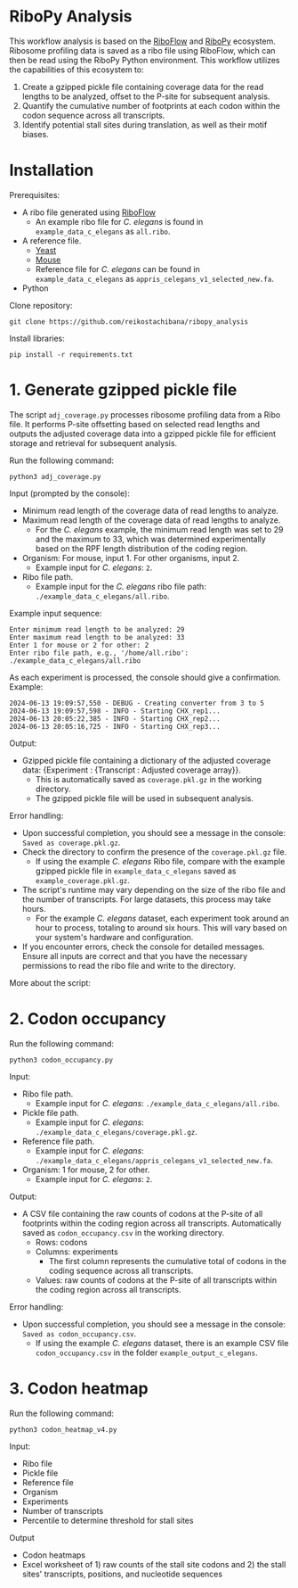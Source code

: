 # RiboPy Analysis

This workflow analysis is based on the [RiboFlow](https://github.com/ribosomeprofiling/riboflow) and [RiboPy](https://github.com/ribosomeprofiling/ribopy) ecosystem. Ribosome profiling data is saved as a ribo file using RiboFlow, which can then be read using the RiboPy Python environment. This workflow utilizes the capabilities of this ecosystem to:
1) Create a gzipped pickle file containing coverage data for the read lengths to be analyzed, offset to the P-site for subsequent analysis.
2) Quantify the cumulative number of footprints at each codon within the codon sequence across all transcripts.
3) Identify potential stall sites during translation, as well as their motif biases.

# Installation

Prerequisites:
* A ribo file generated using [RiboFlow](https://github.com/ribosomeprofiling/riboflow)
  * An example ribo file for _C. elegans_ is found in `example_data_c_elegans` as `all.ribo`.
* A reference file.
  * [Yeast](https://github.com/ribosomeprofiling/yeast_reference)
  * [Mouse](https://github.com/ribosomeprofiling/mouse_reference)
  * Reference file for _C. elegans_ can be found in `example_data_c_elegans` as `appris_celegans_v1_selected_new.fa`.
* Python
 
Clone repository:
```
git clone https://github.com/reikostachibana/ribopy_analysis
```

Install libraries:
```
pip install -r requirements.txt
```

# 1. Generate gzipped pickle file

The script `adj_coverage.py` processes ribosome profiling data from a Ribo file. It performs P-site offsetting based on selected read lengths and outputs the adjusted coverage data into a gzipped pickle file for efficient storage and retrieval for subsequent analysis. 

Run the following command:
```
python3 adj_coverage.py
```

Input (prompted by the console): 
* Minimum read length of the coverage data of read lengths to analyze. 
* Maximum read length of the coverage data of read lengths to analyze.
  * For the _C. elegans_ example, the minimum read length was set to 29 and the maximum to 33, which was determined experimentally based on the RPF length distribution of the coding region.
* Organism: For mouse, input 1. For other organisms, input 2.
  * Example input for _C. elegans_: `2`.
* Ribo file path.
  * Example input for the _C. elegans_ ribo file path: `./example_data_c_elegans/all.ribo`.
 
Example input sequence:
```
Enter minimum read length to be analyzed: 29
Enter maximum read length to be analyzed: 33
Enter 1 for mouse or 2 for other: 2
Enter ribo file path, e.g., '/home/all.ribo': ./example_data_c_elegans/all.ribo
```

As each experiment is processed, the console should give a confirmation. Example:
```
2024-06-13 19:09:57,550 - DEBUG - Creating converter from 3 to 5
2024-06-13 19:09:57,598 - INFO - Starting CHX_rep1...
2024-06-13 20:05:22,385 - INFO - Starting CHX_rep2...
2024-06-13 20:05:16,725 - INFO - Starting CHX_rep3...
```

Output:
* Gzipped pickle file containing a dictionary of the adjusted coverage data: {Experiment : {Transcript : Adjusted coverage array}}.
  * This is automatically saved as `coverage.pkl.gz` in the working directory.
  * The gzipped pickle file will be used in subsequent analysis.

Error handling:
* Upon successful completion, you should see a message in the console: `Saved as coverage.pkl.gz`.
* Check the directory to confirm the presence of the `coverage.pkl.gz` file.
  * If using the example _C. elegans_ Ribo file, compare with the example gzipped pickle file in `example_data_c_elegans` saved as `example_coverage.pkl.gz`.
* The script's runtime may vary depending on the size of the ribo file and the number of transcripts. For large datasets, this process may take hours.
  * For the example _C. elegans_ dataset, each experiment took around an hour to process, totaling to around six hours. This will vary based on your system's hardware and configuration.
* If you encounter errors, check the console for detailed messages. Ensure all inputs are correct and that you have the necessary permissions to read the ribo file and write to the directory.

More about the script:


# 2. Codon occupancy

Run the following command:
```
python3 codon_occupancy.py
```

Input:
* Ribo file path.
  * Example input for _C. elegans_: `./example_data_c_elegans/all.ribo`.
* Pickle file path.
  * Example input for _C. elegans_: `./example_data_c_elegans/coverage.pkl.gz`. 
* Reference file path.
  * Example input for _C. elegans_: `./example_data_c_elegans/appris_celegans_v1_selected_new.fa`.
* Organism: 1 for mouse, 2 for other.
  * Example input for _C. elegans_: `2`.

Output:
* A CSV file containing the raw counts of codons at the P-site of all footprints within the coding region across all transcripts. Automatically saved as `codon_occupancy.csv` in the working directory.
  * Rows: codons
  * Columns: experiments
    * The first column represents the cumulative total of codons in the coding sequence across all transcripts.
  * Values: raw counts of codons at the P-site of all transcripts within the coding region across all transcripts.
 
Error handling:
* Upon successful completion, you should see a message in the console: `Saved as codon_occupancy.csv`.
  * If using the example _C. elegans_ dataset, there is an example CSV file `codon_occupancy.csv` in the folder `example_output_c_elegans`.

# 3. Codon heatmap

Run the following command:
```
python3 codon_heatmap_v4.py
```

Input:
* Ribo file
* Pickle file
* Reference file
* Organism
* Experiments
* Number of transcripts
* Percentile to determine threshold for stall sites

Output
* Codon heatmaps
* Excel worksheet of 1) raw counts of the stall site codons and 2) the stall sites' transcripts, positions, and nucleotide sequences
